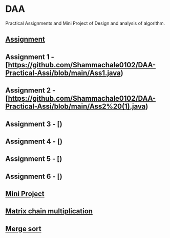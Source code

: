 # DAA
Practical Assignments and Mini Project of Design and analysis of algorithm.


## [Assignment]()

## Assignment 1 - [https://github.com/Shammachale0102/DAA-Practical-Assi/blob/main/Ass1.java)
## Assignment 2 - [https://github.com/Shammachale0102/DAA-Practical-Assi/blob/main/Ass2%20(1).java)
## Assignment 3 - [)
## Assignment 4 - [)
## Assignment 5 - [)
## Assignment 6 - [)

## [Mini Project]()
## [Matrix chain multiplication](https://github.com/Shammachale0102/DAA/blob/main/MiniProject/Matrix%20Multiplication.cpp)
## [Merge sort](https://github.com/Shammachale0102/DAA/blob/main/MiniProject/Merge%20sort.cpp)
